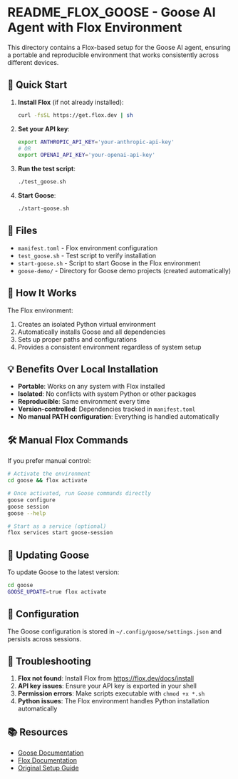 # README_FLOX_GOOSE - Goose AI Agent with Flox Environment

This directory contains a Flox-based setup for the Goose AI agent, ensuring a portable and reproducible environment that works consistently across different devices.

## 🚀 Quick Start

1. **Install Flox** (if not already installed):
   ```bash
   curl -fsSL https://get.flox.dev | sh
   ```

2. **Set your API key**:
   ```bash
   export ANTHROPIC_API_KEY='your-anthropic-api-key'
   # OR
   export OPENAI_API_KEY='your-openai-api-key'
   ```

3. **Run the test script**:
   ```bash
   ./test_goose.sh
   ```

4. **Start Goose**:
   ```bash
   ./start-goose.sh
   ```

## 📁 Files

- `manifest.toml` - Flox environment configuration
- `test_goose.sh` - Test script to verify installation
- `start-goose.sh` - Script to start Goose in the Flox environment
- `goose-demo/` - Directory for Goose demo projects (created automatically)

## 🔧 How It Works

The Flox environment:
1. Creates an isolated Python virtual environment
2. Automatically installs Goose and all dependencies
3. Sets up proper paths and configurations
4. Provides a consistent environment regardless of system setup

## 💡 Benefits Over Local Installation

- **Portable**: Works on any system with Flox installed
- **Isolated**: No conflicts with system Python or other packages
- **Reproducible**: Same environment every time
- **Version-controlled**: Dependencies tracked in `manifest.toml`
- **No manual PATH configuration**: Everything is handled automatically

## 🛠️ Manual Flox Commands

If you prefer manual control:

```bash
# Activate the environment
cd goose && flox activate

# Once activated, run Goose commands directly
goose configure
goose session
goose --help

# Start as a service (optional)
flox services start goose-session
```

## 🔄 Updating Goose

To update Goose to the latest version:

```bash
cd goose
GOOSE_UPDATE=true flox activate
```

## 📝 Configuration

The Goose configuration is stored in `~/.config/goose/settings.json` and persists across sessions.

## 🐛 Troubleshooting

1. **Flox not found**: Install Flox from https://flox.dev/docs/install
2. **API key issues**: Ensure your API key is exported in your shell
3. **Permission errors**: Make scripts executable with `chmod +x *.sh`
4. **Python issues**: The Flox environment handles Python installation automatically

## 📚 Resources

- [Goose Documentation](https://github.com/block/goose)
- [Flox Documentation](https://flox.dev/docs)
- [Original Setup Guide](../README_GOOSE.md)